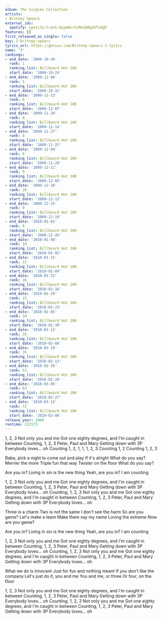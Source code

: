 ```yaml
---
album: The Singles Collection
artists:
- Britney Spears
external_ids:
  spotify: spotify:track:6pymOcrCnMuCWdgGVTvUgP
features: []
first_released_as_single: false
key: 3-britney-spears
lyrics_url: https://genius.com/Britney-spears-3-lyrics
name: '3'
rankings:
- end_date: '2009-10-30'
  rank: 1
  ranking_list: Billboard Hot 100
  start_date: '2009-10-24'
- end_date: '2009-11-06'
  rank: 5
  ranking_list: Billboard Hot 100
  start_date: '2009-10-31'
- end_date: '2009-11-13'
  rank: 8
  ranking_list: Billboard Hot 100
  start_date: '2009-11-07'
- end_date: '2009-11-20'
  rank: 8
  ranking_list: Billboard Hot 100
  start_date: '2009-11-14'
- end_date: '2009-11-27'
  rank: 8
  ranking_list: Billboard Hot 100
  start_date: '2009-11-21'
- end_date: '2009-12-04'
  rank: 6
  ranking_list: Billboard Hot 100
  start_date: '2009-11-28'
- end_date: '2009-12-11'
  rank: 9
  ranking_list: Billboard Hot 100
  start_date: '2009-12-05'
- end_date: '2009-12-18'
  rank: 10
  ranking_list: Billboard Hot 100
  start_date: '2009-12-12'
- end_date: '2009-12-25'
  rank: 9
  ranking_list: Billboard Hot 100
  start_date: '2009-12-19'
- end_date: '2010-01-01'
  rank: 9
  ranking_list: Billboard Hot 100
  start_date: '2009-12-26'
- end_date: '2010-01-08'
  rank: 10
  ranking_list: Billboard Hot 100
  start_date: '2010-01-02'
- end_date: '2010-01-15'
  rank: 13
  ranking_list: Billboard Hot 100
  start_date: '2010-01-09'
- end_date: '2010-01-22'
  rank: 16
  ranking_list: Billboard Hot 100
  start_date: '2010-01-16'
- end_date: '2010-01-29'
  rank: 15
  ranking_list: Billboard Hot 100
  start_date: '2010-01-23'
- end_date: '2010-02-05'
  rank: 24
  ranking_list: Billboard Hot 100
  start_date: '2010-01-30'
- end_date: '2010-02-12'
  rank: 35
  ranking_list: Billboard Hot 100
  start_date: '2010-02-06'
- end_date: '2010-02-19'
  rank: 39
  ranking_list: Billboard Hot 100
  start_date: '2010-02-13'
- end_date: '2010-02-26'
  rank: 53
  ranking_list: Billboard Hot 100
  start_date: '2010-02-20'
- end_date: '2010-03-05'
  rank: 63
  ranking_list: Billboard Hot 100
  start_date: '2010-02-27'
- end_date: '2010-03-12'
  rank: 72
  ranking_list: Billboard Hot 100
  start_date: '2010-03-06'
release_year: 2009
runtime: 213173
---
```

1, 2, 3
Not only you and me
Got one eighty degrees, and I'm caught in between
Counting, 1, 2, 3
Peter, Paul and Mary
Getting down with 3P
Everybody loves... oh
Counting
1, 2, 1, 1, 1, 2, 3
Counting
1, 2
Counting
1, 2, 3


Babe, pick a night to come out and play
If it's alright
What do you say?
Merrier the more
Triple fun that way
Twister on the floor
What do you say?


Are you in?
Living in sin is the new thing
Yeah, are you in?
I am counting


1, 2, 3
Not only you and me
Got one eighty degrees, and I'm caught in between
Counting, 1, 2, 3
Peter, Paul and Mary
Getting down with 3P
Everybody loves... oh
Counting, 1, 2, 3
Not only you and me
Got one eighty degrees, and I'm caught in between
Counting, 1, 2, 3
Peter, Paul and Mary
Getting down with 3P
Everybody loves... oh


Three is a charm
Two is not the same
I don't see the harm
So are you game?
Let's make a team
Make them say my name
Loving the extreme
Now are you game?


Are you in?
Living in sin is the new thing
Yeah, are you in?
I am counting


1, 2, 3
Not only you and me
Got one eighty degrees, and I'm caught in between
Counting, 1, 2, 3
Peter, Paul and Mary
Getting down with 3P
Everybody loves... oh
Counting, 1, 2, 3
Not only you and me
Got one eighty degrees, and I'm caught in between
Counting, 1, 2, 3
Peter, Paul and Mary
Getting down with 3P
Everybody loves... oh


What we do is innocent
Just for fun and nothing meant
If you don't like the company
Let's just do it, you and me
You and me, or three
Or four, on the floor


1, 2, 3
Not only you and me
Got one eighty degrees, and I'm caught in between
Counting, 1, 2, 3
Peter, Paul and Mary
Getting down with 3P
Everybody loves... oh
Counting, 1, 2, 3
Not only you and me
Got one eighty degrees, and I'm caught in between
Counting, 1, 2, 3
Peter, Paul and Mary
Getting down with 3P
Everybody loves... oh

